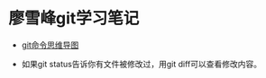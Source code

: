 # 廖雪峰git学习笔记



- [git命令思维导图](https://www.processon.com/mindmap/5df9b79ee4b0cfc88c3e63df)

- 如果git status告诉你有文件被修改过，用git diff可以查看修改内容。
